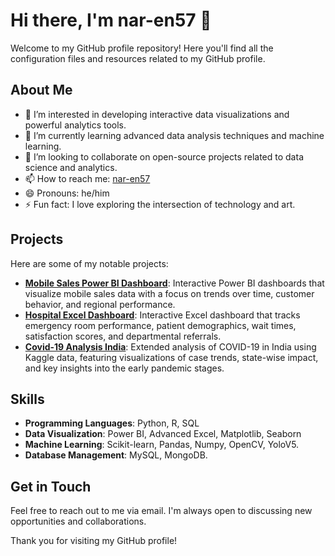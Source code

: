 # Hi there, I'm nar-en57 👋

Welcome to my GitHub profile repository! Here you'll find all the configuration files and resources related to my GitHub profile.

## About Me

- 👀 I’m interested in developing interactive data visualizations and powerful analytics tools.
- 🌱 I’m currently learning advanced data analysis techniques and machine learning.
- 💞️ I’m looking to collaborate on open-source projects related to data science and analytics.
- 📫 How to reach me: [nar-en57](mailto:narenjamdar57@gmail.com)
- 😄 Pronouns: he/him
- ⚡ Fun fact: I love exploring the intersection of technology and art.

## Projects

Here are some of my notable projects:

- **[Mobile Sales Power BI Dashboard](https://github.com/nar-en57/Mobile-Sales-Power-BI-Dashboard)**: Interactive Power BI dashboards that visualize mobile sales data with a focus on trends over time, customer behavior, and regional performance.
- **[Hospital Excel Dashboard](https://github.com/nar-en57/Hospital-Dashboard-Using-Excel)**: Interactive Excel dashboard that tracks emergency room performance, patient demographics, wait times, satisfaction scores, and departmental referrals.
- **[Covid-19 Analysis India](https://github.com/nar-en57/COVID19-India-Analysis-Extended)**: Extended analysis of COVID-19 in India using Kaggle data, featuring visualizations of case trends, state-wise impact, and key insights into the early pandemic stages.

## Skills

- **Programming Languages**: Python, R, SQL
- **Data Visualization**: Power BI, Advanced Excel, Matplotlib, Seaborn
- **Machine Learning**: Scikit-learn, Pandas, Numpy, OpenCV, YoloV5.
- **Database Management**: MySQL, MongoDB.

## Get in Touch

Feel free to reach out to me via email. I'm always open to discussing new opportunities and collaborations.

Thank you for visiting my GitHub profile!

<!---
nar-en57/nar-en57 is a ✨ special ✨ repository because its `README.md` (this file) appears on your GitHub profile.
You can click the Preview link to take a look at your changes.
--->
